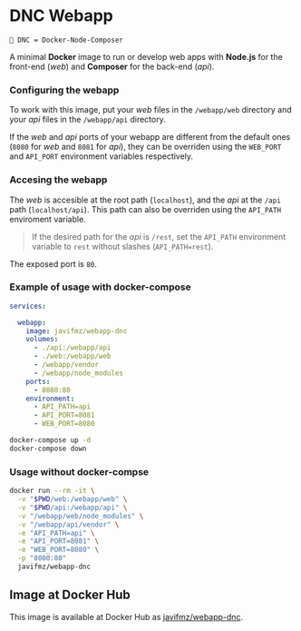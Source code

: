 # DNC Webapp

`📖 DNC = Docker-Node-Composer`

A minimal **Docker** image to run or develop web apps with **Node.js** for the front-end (_web_) and **Composer** for the back-end (_api_).

### Configuring the webapp

To work with this image, put your _web_ files in the `/webapp/web` directory and your _api_ files in the `/webapp/api` directory.

If the _web_ and _api_ ports of your webapp are different from the default ones (`8080` for _web_ and `8081` for _api_), they can be overriden using the `WEB_PORT` and `API_PORT` environment variables respectively.

### Accesing the webapp

The _web_ is accesible at the root path (`localhost`), and the _api_ at the `/api` path (`localhost/api`). This path can also be overriden using the `API_PATH` enviroment variable.

> If the desired path for the _api_ is `/rest`, set the `API_PATH` environment variable to `rest` without slashes (`API_PATH=rest`).

The exposed port is `80`.

### Example of usage with docker-compose

```yml
services:

  webapp:
    image: javifmz/webapp-dnc
    volumes:
      - ./api:/webapp/api
      - ./web:/webapp/web
      - /webapp/vendor
      - /webapp/node_modules
    ports:
      - 8080:80
    environment:
      - API_PATH=api
      - API_PORT=8081
      - WEB_PORT=8080
```

```bash
docker-compose up -d
docker-compose down
```

### Usage without docker-compse

```bash
docker run --rm -it \
  -v "$PWD/web:/webapp/web" \
  -v "$PWD/api:/webapp/api" \
  -v "/webapp/web/node_modules" \
  -v "/webapp/api/vendor" \
  -e "API_PATH=api" \
  -e "API_PORT=8081" \
  -e "WEB_PORT=8080" \
  -p "8080:80"
  javifmz/webapp-dnc
```

## Image at Docker Hub

This image is available at Docker Hub as [javifmz/webapp-dnc](https://hub.docker.com/repository/docker/javifmz/webapp-dnc).
